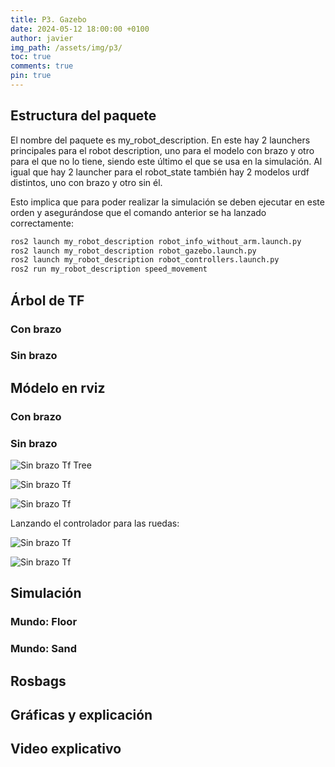 ```yaml
---
title: P3. Gazebo
date: 2024-05-12 18:00:00 +0100
author: javier
img_path: /assets/img/p3/
toc: true
comments: true
pin: true
---
```


## Estructura del paquete

El nombre del paquete es my_robot_description. En este hay 2 launchers principales para el robot description, uno para el modelo con brazo y otro para el que no lo tiene, siendo este último el que se usa en la simulación. Al igual que hay 2 launcher para el robot_state también hay 2 modelos urdf distintos, uno con brazo y otro sin él.

Esto implica que para poder realizar la simulación se deben ejecutar en este orden y asegurándose que el comando anterior se ha lanzado correctamente:

```bash
ros2 launch my_robot_description robot_info_without_arm.launch.py
ros2 launch my_robot_description robot_gazebo.launch.py
ros2 launch my_robot_description robot_controllers.launch.py
ros2 run my_robot_description speed_movement
```

## Árbol de TF

### Con brazo

### Sin brazo

## Módelo en rviz

### Con brazo

### Sin brazo

![Sin brazo Tf Tree](wthout_arm_tf.svg)

![Sin brazo Tf](without_arm_tf_0.png)

![Sin brazo Tf](without_arm_tf_1.png)

Lanzando el controlador para las ruedas:

![Sin brazo Tf](without_arm_tf_2.png)

![Sin brazo Tf](without_arm_tf_3.png)

## Simulación

### Mundo: Floor

### Mundo: Sand

## Rosbags

## Gráficas y explicación

## Video explicativo
